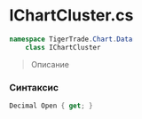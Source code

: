 
# IChartCluster.cs
```csharp
namespace TigerTrade.Chart.Data  
    class IChartCluster
```

> Описание

### Синтаксис
```csharp
Decimal Open { get; }
```

